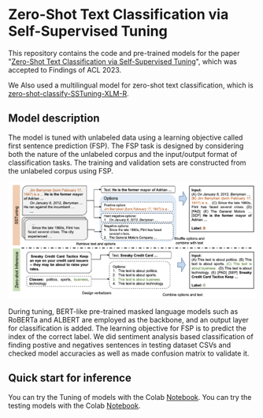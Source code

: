 # Zero-Shot Text Classification via Self-Supervised Tuning
This repository contains the code and pre-trained models for the paper "[Zero-Shot Text Classification via Self-Supervised Tuning](https://arxiv.org/abs/2305.11442)", which was accepted to Findings of ACL 2023.

We Also used a multilingual model for zero-shot text classification, which is [zero-shot-classify-SSTuning-XLM-R](https://huggingface.co/DAMO-NLP-SG/zero-shot-classify-SSTuning-XLM-R).

## Model description
The model is tuned with unlabeled data using a learning objective called first sentence prediction (FSP). 
The FSP task is designed by considering both the nature of the unlabeled corpus and the input/output format of classification tasks. 
The training and validation sets are constructed from the unlabeled corpus using FSP. 

![](./figures/SSTuning.png)

During tuning, BERT-like pre-trained masked language models such as RoBERTa and ALBERT are employed as the backbone, and an output layer for classification is added. 
The learning objective for FSP is to predict the index of the correct label. 
We did sentiment analysis based classification of finding postive and negatives sentences in testing dataset CSVs and checked model accuracies as well as made confusion matrix to validate it.


## Quick start for inference
You can try the Tuning of models with the Colab [Notebook](https://colab.research.google.com/drive/1PBT9Ao-mRt2VcPQOjP9UwvziR6oPcMVi?usp=sharing).
You can try the testing models with the Colab [Notebook](https://colab.research.google.com/drive/1fGu392rQpFfpLL_luEq43TUThYWrpONO?usp=sharing).

